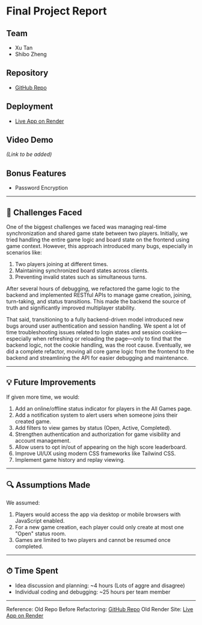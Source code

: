 # Final Project Report

## Team

- Xu Tan
- Shibo Zheng

## Repository

- [GitHub Repo](https://github.com/shibo1234/shibozheng-xutan-5610_Final)

## Deployment

- [Live App on Render](https://shibozheng-xutan-5610-final.onrender.com)

## Video Demo

_(Link to be added)_

## Bonus Features

- Password Encryption

---

## 🧩 Challenges Faced

One of the biggest challenges we faced was managing real-time synchronization and shared game state between two players. Initially, we tried handling the entire game logic and board state on the frontend using game context. However, this approach introduced many bugs, especially in scenarios like:

1. Two players joining at different times.
2. Maintaining synchronized board states across clients.
3. Preventing invalid states such as simultaneous turns.

After several hours of debugging, we refactored the game logic to the backend and implemented RESTful APIs to manage game creation, joining, turn-taking, and status transitions. This made the backend the source of truth and significantly improved multiplayer stability.

That said, transitioning to a fully backend-driven model introduced new bugs around user authentication and session handling. We spent a lot of time troubleshooting issues related to login states and session cookies—especially when refreshing or reloading the page—only to find that the backend logic, not the cookie handling, was the root cause. Eventually, we did a complete refactor, moving all core game logic from the frontend to the backend and streamlining the API for easier debugging and maintenance.

---

## 💡 Future Improvements

If given more time, we would:

1. Add an online/offline status indicator for players in the All Games page.
2. Add a notification system to alert users when someone joins their created game.
3. Add filters to view games by status (Open, Active, Completed).
4. Strengthen authentication and authorization for game visibility and account management.
5. Allow users to opt in/out of appearing on the high score leaderboard.
6. Improve UI/UX using modern CSS frameworks like Tailwind CSS.
7. Implement game history and replay viewing.

---

## 🔍 Assumptions Made

We assumed:

1. Players would access the app via desktop or mobile browsers with JavaScript enabled.
2. For a new game creation, each player could only create at most one "Open" status room.
3. Games are limited to two players and cannot be resumed once completed.

---

## ⏱ Time Spent

- Idea discussion and planning: ~4 hours (Lots of aggre and disagree)
- Individual coding and debugging: ~25 hours per team member

---

Reference:
Old Repo Before Refactoring: [GitHub Repo](https://github.com/shibo1234/5610_Final_Project)
Old Render Site: [Live App on Render](https://shibozheng-xutan-project3.onrender.com)
